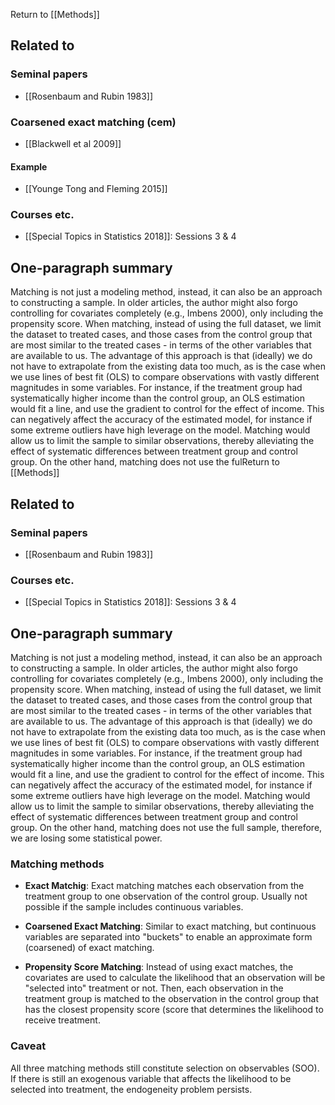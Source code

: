 Return to [[Methods]]

## Related to

### Seminal papers
* [[Rosenbaum and Rubin 1983]]

### Coarsened exact matching (cem)
* [[Blackwell et al 2009]]

#### Example
* [[Younge Tong and Fleming 2015]]

### Courses etc.
* [[Special Topics in Statistics 2018]]: Sessions 3 & 4

## One-paragraph summary
Matching is not just a modeling method, instead, it can also be an approach to constructing a sample. In older articles, the author might also forgo controlling for covariates completely (e.g., Imbens 2000), only including the propensity score. When matching, instead of using the full dataset, we limit the dataset to treated cases, and those cases from the control group that are most similar to the treated cases - in terms of the other variables that are available to us. The advantage of this approach is that (ideally) we do not have to extrapolate from the existing data too much, as is the case when we use lines of best fit (OLS) to compare observations with vastly different magnitudes in some variables. For instance, if the treatment group had systematically higher income than the control group, an OLS estimation would fit a line, and use the gradient to control for the effect of income. This can negatively affect the accuracy of the estimated model, for instance if some extreme outliers have high leverage on the model. Matching would allow us to limit the sample to similar observations, thereby alleviating the effect of systematic differences between treatment group and control group. On the other hand, matching does not use the fulReturn to [[Methods]]

## Related to

### Seminal papers
* [[Rosenbaum and Rubin 1983]]

### Courses etc.
* [[Special Topics in Statistics 2018]]: Sessions 3 & 4

## One-paragraph summary
Matching is not just a modeling method, instead, it can also be an approach to constructing a sample. In older articles, the author might also forgo controlling for covariates completely (e.g., Imbens 2000), only including the propensity score. When matching, instead of using the full dataset, we limit the dataset to treated cases, and those cases from the control group that are most similar to the treated cases - in terms of the other variables that are available to us. The advantage of this approach is that (ideally) we do not have to extrapolate from the existing data too much, as is the case when we use lines of best fit (OLS) to compare observations with vastly different magnitudes in some variables. For instance, if the treatment group had systematically higher income than the control group, an OLS estimation would fit a line, and use the gradient to control for the effect of income. This can negatively affect the accuracy of the estimated model, for instance if some extreme outliers have high leverage on the model. Matching would allow us to limit the sample to similar observations, thereby alleviating the effect of systematic differences between treatment group and control group. On the other hand, matching does not use the full sample, therefore, we are losing some statistical power.

### Matching methods
* **Exact Matchig**: Exact matching matches each observation from the treatment group to one observation of the control group. Usually not possible if the sample includes continuous variables.

* **Coarsened Exact Matching**: Similar to exact matching, but continuous variables are separated into "buckets" to enable an approximate form (coarsened) of exact matching.

* **Propensity Score Matching**: Instead of using exact matches, the covariates are used to calculate the likelihood that an observation will be "selected into" treatment or not. Then, each observation in the treatment group is matched to the observation in the control group that has the closest propensity score (score that determines the likelihood to receive treatment.

### Caveat
All three matching methods still constitute selection on observables (SOO). If there is still an exogenous variable that affects the likelihood to be selected into treatment, the endogeneity problem persists.